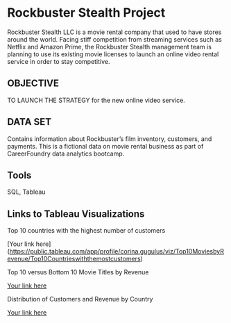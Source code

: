 # Rockbuster Stealth Project

Rockbuster Stealth LLC is a movie rental company that used to have stores around the world.
Facing stiff competition from streaming services such as Netflix and Amazon Prime, the Rockbuster Stealth management team is planning to use its existing movie licenses to launch an online video rental service in order to stay competitive.

## OBJECTIVE 
TO LAUNCH THE STRATEGY for the new online video service. 

## DATA SET

Contains information about Rockbuster’s film inventory, customers, and payments. 
This is a fictional data on movie rental business as part of CareerFoundry data analytics bootcamp.

## Tools

SQL, Tableau

## Links to Tableau Visualizations

Top 10 countries with the highest number of customers

[Your link here] (https://public.tableau.com/app/profile/corina.gugulus/viz/Top10MoviesbyRevenue/Top10Countrieswiththemostcustomers)


Top 10 versus Bottom 10 Movie Titles by Revenue

[Your link here](https://public.tableau.com/app/profile/corina.gugulus/viz/Top10versusBottom10MovieTitlesbyRevenue/Top10versusBottom10MovieTitlesbyRevenue)


Distribution of Customers and Revenue by Country

[Your link here](https://public.tableau.com/app/profile/corina.gugulus/viz/DistributionofCustomersandRevenuebyCountry/DistributionofCustomersandRevenuebyCountry)




